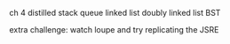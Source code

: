 ch 4 distilled
stack
queue
linked list
doubly linked list
BST

extra challenge:
	watch loupe and try replicating the JSRE